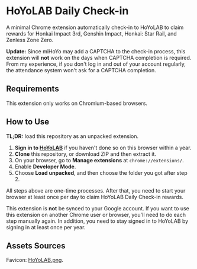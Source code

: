 # HoYoLAB Daily Check-in

A minimal Chrome extension automatically check-in to HoYoLAB to claim rewards for Honkai Impact 3rd, Genshin Impact, Honkai: Star Rail, and Zenless Zone Zero.

**Update:** Since miHoYo may add a CAPTCHA to the check-in process, this extension will **not** work on the days when CAPTCHA completion is required. From my experience, if you don't log in and out of your account regularly, the attendance system won't ask for a CAPTCHA completion.

## Requirements

This extension only works on Chromium-based browsers.

## How to Use

**TL;DR:** load this repository as an unpacked extension.

1. **Sign in to [HoYoLAB](https://www.hoyolab.com/)** if you haven't done so on this browser within a year.
2. **Clone** this repository, or download ZIP and then extract it.
3. On your browser, go to **Manage extensions** at `chrome://extensions/`.
4. Enable **Developer Mode**.
5. Choose **Load unpacked**, and then choose the folder you got after step 2.

All steps above are one-time processes. After that, you need to start your browser at least once per day to claim HoYoLAB Daily Check-in rewards.

This extension is **not** be synced to your Google account. If you want to use this extension on another Chrome user or browser, you'll need to do each step manually again. In addition, you need to stay signed in to HoYoLAB by signing in at least once per year.

## Assets Sources

Favicon: [HoYoLAB.png](https://genshin-impact.fandom.com/vi/wiki/HoYoLAB?file=HoYoLAB.png).
